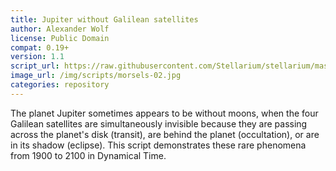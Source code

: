 ```yaml
---
title: Jupiter without Galilean satellites
author: Alexander Wolf
license: Public Domain
compat: 0.19+
version: 1.1
script_url: https://raw.githubusercontent.com/Stellarium/stellarium/master/scripts/morsels_2.ssc
image_url: /img/scripts/morsels-02.jpg
categories: repository
---
```

The planet Jupiter sometimes appears to be without moons, when the four Galilean satellites are simultaneously invisible because they are passing across the planet's disk (transit), are behind the planet (occultation), or are in its shadow (eclipse). This script demonstrates these rare phenomena from 1900 to 2100 in Dynamical Time.